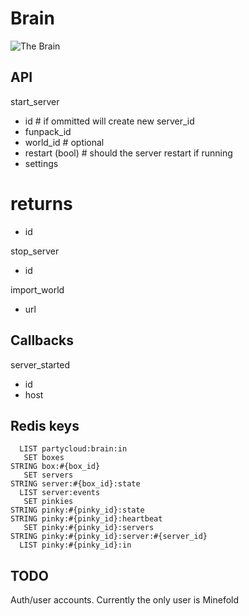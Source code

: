 # Brain

![The Brain](http://www.badhaven.com/wp-content/uploads/2012/07/the-brain.jpg)

## API

start_server
  - id                    # if ommitted will create new server_id
  - funpack_id
  - world_id              # optional
  - restart (bool)        # should the server restart if running
  - settings
  
  # returns
  - id

stop_server
  - id

import_world
  - url

## Callbacks

server_started
  - id
  - host
  
## Redis keys

      LIST partycloud:brain:in
       SET boxes
    STRING box:#{box_id}
       SET servers
    STRING server:#{box_id}:state
      LIST server:events
       SET pinkies
    STRING pinky:#{pinky_id}:state
    STRING pinky:#{pinky_id}:heartbeat
       SET pinky:#{pinky_id}:servers
    STRING pinky:#{pinky_id}:server:#{server_id}
      LIST pinky:#{pinky_id}:in


## TODO

Auth/user accounts. Currently the only user is Minefold